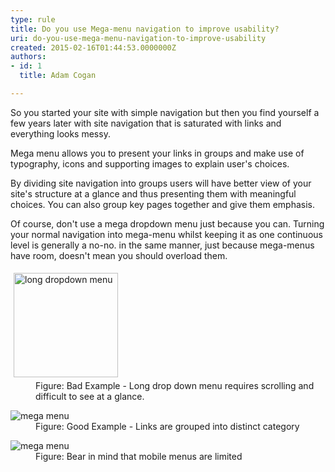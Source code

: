 ```yaml
---
type: rule
title: Do you use Mega-menu navigation to improve usability?
uri: do-you-use-mega-menu-navigation-to-improve-usability
created: 2015-02-16T01:44:53.0000000Z
authors:
- id: 1
  title: Adam Cogan

---
```




<span class='intro'> <p>So you started your site with simple navigation but then you find 
yourself a few years later with site navigation that is saturated with 
links and everything looks messy.<br></p><p>Mega menu allows you to present your links in groups 
and make use of typography, icons and supporting images to explain 
user's choices.</p> </span>

<p>By dividing site navigation into groups users will have better view of your site's structure at a glance and thus presenting them with meaningful choices. You can also group key pages together and give them emphasis.</p><p>Of course, don't use a mega dropdown menu just because you can. Turning your normal navigation into mega-menu whilst keeping it as one continuous level is generally a no-no. in the same manner, just because mega-menus have room, doesn't mean you should overload them.</p><dl class="badImage"><dt> <img alt="long dropdown menu" src="http&#58;//www.ssw.com.au/SSW/Standards/Rules/Images/longmenu.jpg" style="margin&#58;5px;width&#58;167px;" /> </dt><dd>Figure&#58; Bad Example - Long drop down menu requires scrolling and difficult to see at a glance.<br></dd></dl><dl class="goodImage"><dt> <img alt="mega menu" src="/PublishingImages/megamenu.jpg" /> </dt><dd>Figure&#58; Good Example - Links are grouped into distinct category</dd></dl> <dl class="image"> <dt> <img alt="mega menu" src="/PublishingImages/mobilemenu.jpg" data-pin-nopin="true" /> </dt><dd>Figure&#58; Bear in mind that mobile menus are limited</dd></dl>


